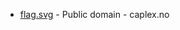 * [flag.svg](https://commons.wikimedia.org/wiki/File:Nordre_Land_komm.svg) - Public domain - caplex.no
